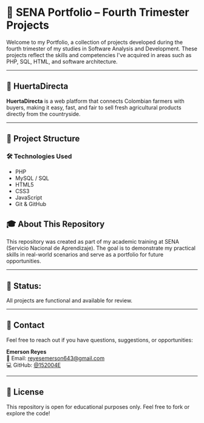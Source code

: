 # 📘 SENA Portfolio – Fourth Trimester Projects

Welcome to my Portfolio, a collection of projects developed during the fourth trimester of my studies in Software Analysis and Development. These projects reflect the skills and competencies I've acquired in areas such as PHP, SQL, HTML, and software architecture.

---

## 🥬 HuertaDirecta  
**HuertaDirecta** is a web platform that connects Colombian farmers with buyers, making it easy, fast, and fair to sell fresh agricultural products directly from the countryside.

---

## 📂 Project Structure
### 🛠 Technologies Used
- PHP  
- MySQL / SQL  
- HTML5  
- CSS3  
- JavaScript 
- Git & GitHub  


## 🎓 About This Repository  
This repository was created as part of my academic training at SENA (Servicio Nacional de Aprendizaje). The goal is to demonstrate my practical skills in real-world scenarios and serve as a portfolio for future opportunities.

---

## 📅 Status:  
All projects are functional and available for review.

---

## 📩 Contact

Feel free to reach out if you have questions, suggestions, or opportunities:

**Emerson Reyes**  
📧 Email: reyesemerson643@gmail.com  
💻 GitHub: [@152004E](https://github.com/152004E)

---

## 🧾 License  
This repository is open for educational purposes only. Feel free to fork or explore the code!
